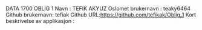 DATA 1700 OBLIG 1
Navn : TEFIK AKYUZ
Oslomet brukernavn : teaky6464
Github brukernavn: tefiak
Github URL:https://github.com/tefikak/Oblig_1
Kort beskrivelse av applikasjon :
